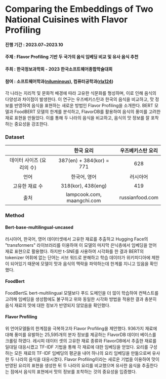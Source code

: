 
# Comparing the Embeddings of Two National Cuisines with Flavor Profiling 

#### 진행 기간 : 2023.07~2023.10

#### 주제 : Flavor Profiling 기반 두 국가의 음식 임베딩 비교 및 유사 음식 추천

#### 주최 : 한국정보과학회 - 2023 한국소프트웨어종합학술대회

#### 참여 : 소프트웨어학과([niluminous](https://github.com/niluminous)), 컴퓨터공학과([rla124](https://github.com/rla124))

각 나라는 지리적 및 문화적 배경에 따라 고유한 식문화를 형성하며, 이로 인해 음식의 다양성과 차이점이 발생한다. 이 연구는 우즈베키스탄과 한국의 음식을 비교하고, 맛 정보를 반영하여 음식을 표현하는 새로운 방법인 Flavor Profiling을 소개한다. BERT 모델과 FoodBERT 모델의 한계를 분석하고, FlavorDB를 활용하여 음식의 풍미를 고려한 재료 표현을 만들었다. 이를 통해 두 나라의 음식을 비교하고, 음식의 맛 정보를 잘 포착하는 중요성을 강조한다.

### Dataset
|  | 한국 요리 | 우즈베키스탄 요리 |
|:--------:|:--------:|:--------:|
| 데이터 사이즈 (요리의 수)   | 387(en) + 384(kor) = 771   | 628   |
|언어  | 한국어, 영어   | 러시아어   |
| 고유한 재료 수   | 318(kor), 438(eng)  | 419 |
| 출처   | lampcook.com, maangchi.com  | russianfood.com   |


### Method
#### Bert-base-multilingual-uncased
러시아어, 한국어, 영어 데이터셋에서 고유한 재료를 추출하고  Hugging Face의 "transformers" 라이브러리를 이용하여 이 모델의 마지막 은닉층에서 임베딩을 얻어 재료 표현으로 활용했다. 하지만 t-SNE를 사용하여 시각화를 한 결과 BERT의 tokenizer 어휘에 없는 단어는 서브 워드로 분해하고 학습 데이터가 위키피디아에 제한이 되어있기 때문에 모델이 맛과 음식의 맥락을 파악하는데 한계를 지니고 있음을 확인했다. 
#### FoodBert
FoodBert도 bert-multilingual 모델보다 푸드 도메인을 더 많이 학습하여 컨텍스트를 고려해 임베딩을 생성함에도 불구하고 위와 동일한 시각화 방법을 적용한 결과 충분히 음식 재료의 맛에 대한 정보가 반영되지 않았음을 확인했다.
#### Flavor Profiling
위 언어모델들의 한계점을 극복하고자 Flavor Profiling을 제안했다.
936가지 재료에 대해 풍미를 유발하는 25,595개의 분자 정보를 제공하는 FlavorDB 데이터 베이스를 크롤링 하였다. 레시피 데이터 셋의 고유한 재료 종류와 FlavorDB에서 추출한 재료를 일대일 대응시켰고 TF-IDF 기법을 통해 각 재료에 대한 임베딩을 얻었다. 요리를 구성하는 모든 재료의 TF-IDF 임베딩의 평균을 내어 하나의 요리 임베딩을 만듦으로써 유사한 두 나라의 음식을 대응시켰다. Flavor Profiling이라는 새로운 기법을 이용하여 맛이 반영된 요리의 표현을 생성한 뒤 두 나라의 요리를 비교했으며 유사한 음식을 추출한다는 점에서 음식의 표현에서 맛의 정보를 포착하는 것의 중요성을 입증했다. 
